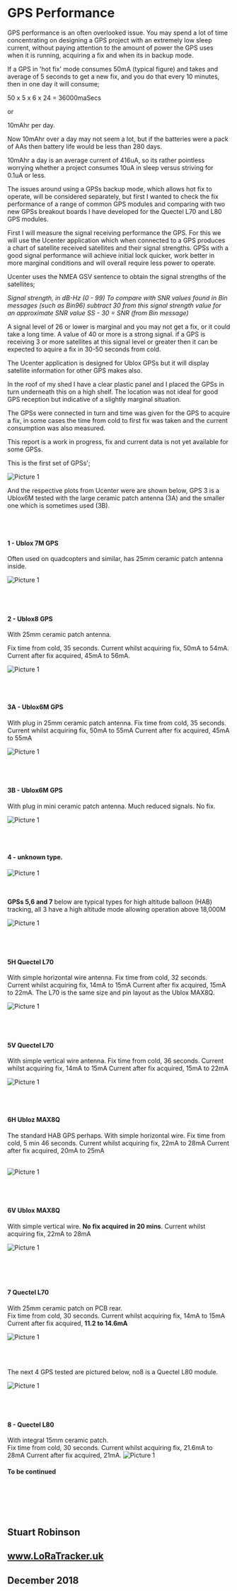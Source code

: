 # GPS Performance 

GPS performance is an often overlooked issue. You may spend a lot of time concentrating on designing a GPS project with an extremely low  sleep current, without paying attention to the amount of power the GPS uses when it is running, acquiring a fix and when its in backup mode.

If a GPS in 'hot fix' mode consumes 50mA (typical figure) and takes and average of 5 seconds to get a new fix, and you do that every 10 minutes, then in one day it will consume;

50 x 5 x 6 x 24 = 36000maSecs 

or

10mAhr per day. 

Now 10mAhr over a day may not seem a lot, but if the batteries were a pack of AAs then battery life would be less than 280 days.

10mAhr a day is an average current of 416uA, so its rather pointless worrying whether a project consumes 10uA in sleep versus striving for 0.1uA or less. 

The issues around using a GPSs backup mode, which allows hot fix to operate, will be considered separately, but first I wanted to check the fix performance of a range of common GPS modules and comparing with two new GPSs breakout boards I have developed for the Quectel L70 and L80 GPS modules.


First I will measure the signal receiving performance the GPS. For this we will use the Ucenter application which when connected to a GPS produces a chart of satellite received satellites and their signal strengths. GPSs with a good signal performance will achieve initial lock quicker, work better in more marginal conditions and will overall require less power to operate. 

Ucenter uses the NMEA GSV sentence to obtain the signal strengths of the satellites;

*Signal strength, in dB-Hz (0 - 99)
To compare with SNR values found in Bin messages (such as Bin96) subtract 30 from this signal strength value for an approximate SNR value
SS - 30 = SNR (from Bin message)*

A signal level of 26 or lower is marginal and you may not get a fix, or it could take a long time. A value of 40 or more is a strong signal. if a GPS is receiving 3 or more satellites at this signal level or greater then it can be expected to aquire a fix in 30-50 seconds from cold.

The Ucenter application is designed for Ublox GPSs but it will display satellite information for other GPS makes also. 

In the roof of my shed I have a clear plastic panel and I placed the GPSs in turn underneath this on a high shelf. The location was not ideal for good GPS reception but indicative of a slightly marginal situation.

The GPSs were connected in turn and time was given for the GPS to acquire a fix, in some cases the time from cold to first fix was taken and the current consumption was also measured. 

This report is a work in progress, fix and current data is not yet available for some GPSs.


This is the first set of GPSs';


![Picture 1](Pictures/GPS1A.jpg)

And the respective plots from Ucenter were are shown below, GPS 3 is a Ublox6M tested with the large ceramic patch antenna (3A) and the smaller one which is sometimes used (3B).

<br><br>




#### 1 - Ublox 7M GPS
Often used on quadcopters and similar, has 25mm ceramic patch antenna inside. 

 ![Picture 1](Pictures/1.jpg)
<br><br>
<br><br>
#### 2 - Ublox8 GPS
With 25mm ceramic patch antenna. 

Fix time from cold, 35 seconds.
Current whilst acquiring fix, 50mA to 54mA.
Current after fix acquired, 45mA to 56mA.

![Picture 1](Pictures/2.jpg)

<br><br>
#### 3A - Ublox6M GPS
With plug in  25mm ceramic patch antenna.
Fix time from cold, 35 seconds.
Current whilst acquiring fix, 50mA to 55mA
Current after fix acquired, 45mA to 55mA


![Picture 1](Pictures/3A.jpg)
<br><br>
<br><br>
#### 3B - Ublox6M GPS
With plug in  mini ceramic patch antenna. Much reduced signals. No fix.

![Picture 1](Pictures/3B.jpg)

<br><br>
#### 4 - unknown type.

![Picture 1](Pictures/4.jpg)

<br><br>
**GPSs 5,6 and 7** below are typical types for high altitude balloon (HAB) tracking, all 3 have a high altitude mode allowing operation above 18,000M


![Picture 1](Pictures/GPS2A.jpg)
<br><br>
<br><br>
#### 5H Quectel L70
With simple horizontal wire antenna. 
Fix time from cold, 32 seconds.
Current whilst acquiring fix, 14mA to 15mA
Current after fix acquired, 15mA to 22mA. The L70 is the same size and pin layout as the Ublox MAX8Q.


![Picture 1](Pictures/5H.jpg)
<br><br>
<br><br>
#### 5V Quectel L70
With simple vertical wire antenna. 
Fix time from cold, 36 seconds.
Current whilst acquiring fix, 14mA to 15mA
Current after fix acquired, 15mA to 22mA

![Picture 1](Pictures/5V.jpg)

<br><br>

#### 6H Ubloz MAX8Q
The standard HAB GPS perhaps. With simple horizontal wire.
Fix time from cold, 5 min 46 seconds.
Current whilst acquiring fix, 22mA to 28mA
Current after fix acquired, 20mA to 25mA
<br><br>

![Picture 1](Pictures/6H.jpg)
<br><br>
<br><br>
#### 6V Ublox MAX8Q
With simple vertical wire.
**No fix acquired in 20 mins**. 
Current whilst acquiring fix, 22mA to 28mA

![Picture 1](Pictures/6V.jpg)
<br><br>


<br><br>
#### 7 Quectel L70 
With 25mm ceramic patch on PCB rear.  
Fix time from cold, 30 seconds.
Current whilst acquiring fix, 14mA to 15mA
Current after fix acquired, **11.2 to 14.6mA**
 

![Picture 1](Pictures/7.jpg)

<br><br>


The next 4 GPS tested are pictured below, no8 is a Quectel L80 module.


![Picture 1](Pictures/GPS3A.jpg)
<br><br>
<br><br>
####  8 - Quectel L80 
With integral 15mm ceramic patch.  
Fix time from cold, 30 seconds.
Current whilst acquiring fix, 21.6mA to 28mA
Current after fix acquired, 21mA. 
![Picture 1](Pictures/8.jpg)
#### To be continued
<br><br>
<br><br>


## Stuart Robinson
## www.LoRaTracker.uk
## December 2018
 